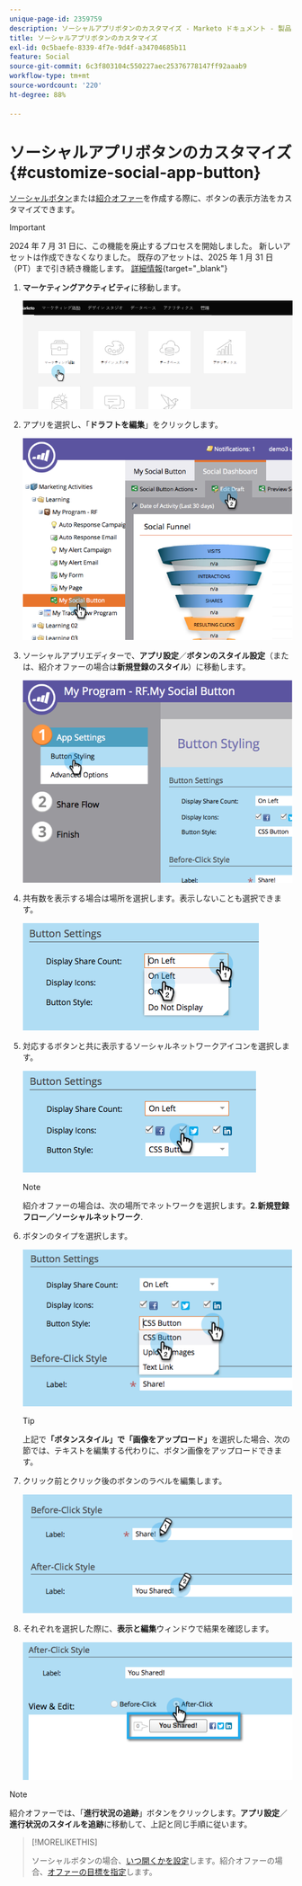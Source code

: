 ```yaml
---
unique-page-id: 2359759
description: ソーシャルアプリボタンのカスタマイズ - Marketo ドキュメント - 製品ドキュメント
title: ソーシャルアプリボタンのカスタマイズ
exl-id: 0c5baefe-8339-4f7e-9d4f-a34704685b11
feature: Social
source-git-commit: 6c3f803104c550227aec25376778147ff92aaab9
workflow-type: tm+mt
source-wordcount: '220'
ht-degree: 88%

---
```


# ソーシャルアプリボタンのカスタマイズ {#customize-social-app-button}

[ソーシャルボタン](/help/marketo/product-docs/demand-generation/landing-pages/free-form-landing-pages/add-a-social-button-to-a-free-form-landing-page.md)または[紹介オファー](/help/marketo/product-docs/demand-generation/social/referral-offers/create-a-referral-offer.md)を作成する際に、ボタンの表示方法をカスタマイズできます。

>[!IMPORTANT]
>
>2024 年 7 月 31 日に、この機能を廃止するプロセスを開始しました。 新しいアセットは作成できなくなりました。 既存のアセットは、2025 年 1 月 31 日（PT）まで引き続き機能します。 [詳細情報](https://nation.marketo.com/t5/employee-blogs/marketo-engage-social-features-deprecation/ba-p/351977){target="_blank"}

1. **マーケティングアクティビティ**&#x200B;に移動します。

   ![](assets/login-marketing-activities.png)

1. アプリを選択し、「**ドラフトを編集**」をクリックします。

   ![](assets/image2014-9-23-17-3a3-3a34.png)

1. ソーシャルアプリエディターで、**アプリ設定**／**ボタンのスタイル設定**（または、紹介オファーの場合は&#x200B;**新規登録のスタイル**）に移動します。

   ![](assets/image2014-9-23-17-3a3-3a57.png)

1. 共有数を表示する場合は場所を選択します。表示しないことも選択できます。

   ![](assets/image2014-9-23-17-3a4-3a10.png)

1. 対応するボタンと共に表示するソーシャルネットワークアイコンを選択します。

   ![](assets/image2014-9-23-17-3a4-3a22.png)

   >[!NOTE]
   >
   >紹介オファーの場合は、次の場所でネットワークを選択します。**2.新規登録フロー／ソーシャルネットワーク**.

1. ボタンのタイプを選択します。

   ![](assets/image2014-9-23-17-3a4-3a50.png)

   >[!TIP]
   >
   >上記で&#x200B;**「ボタンスタイル」で「画像をアップロード」**&#x200B;を選択した場合、次の節では、テキストを編集する代わりに、ボタン画像をアップロードできます。

1. クリック前とクリック後のボタンのラベルを編集します。

   ![](assets/image2014-9-23-17-3a5-3a30.png)

1. それぞれを選択した際に、**表示と編集**&#x200B;ウィンドウで結果を確認します。

   ![](assets/image2014-9-23-17-3a5-3a42.png)

>[!NOTE]
>
>紹介オファーでは、「**進行状況の追跡**」ボタンをクリックします。**アプリ設定**／**進行状況のスタイルを追跡**&#x200B;に移動して、上記と同じ手順に従います。

>[!MORELIKETHIS]
>
>ソーシャルボタンの場合、[いつ開くかを設定](/help/marketo/product-docs/demand-generation/social/configuring-social-actions/configure-when-social-button-opens.md)します。紹介オファーの場合、[オファーの目標を指定](/help/marketo/product-docs/demand-generation/social/referral-offers/specify-goal-for-referral-offer.md)します。
